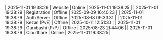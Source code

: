 | 2025-11-01 19:38:29 | Website | Online | 2025-11-01 19:38:25 |
| 2025-11-01 19:38:29 | Registration | Offline | 2025-09-09 16:40:23 |
| 2025-11-01 19:38:29 | Auth Server | Offline | 2025-08-18 09:33:31 |
| 2025-11-01 19:38:29 | Kezan (PvE) | Offline | 2025-10-11 12:51:30 |
| 2025-11-01 19:38:29 | Gurubashi (PvP) | Offline | 2025-08-23 21:44:06 |
| 2025-11-01 19:38:29 | Cloudflare | Online | 2025-11-01 19:38:25 |

